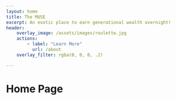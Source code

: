 ```yaml
---
layout: home
title: The MUSE 
excerpt: An exotic place to earn generational wealth overnight!  
header:
    overlay_image: /assets/images/roulette.jpg
    actions: 
        - label: "Learn More"
          url: /about 
    overlay_filter: rgba(0, 0, 0, .2)

---
```


# Home Page 